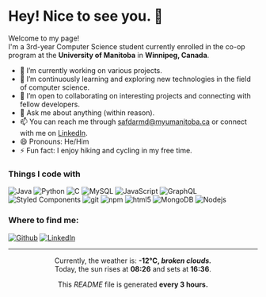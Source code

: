 <h1>Hey! Nice to see you. 👋 </h1>


<p>Welcome to my page! </br> I'm a 3rd-year Computer Science student currently enrolled in the co-op program at the <b>University of Manitoba</b> in <b>Winnipeg, Canada</b>.

- 🔭 I’m currently working on various projects.
- 🌱 I’m continuously learning and exploring new technologies in the field of computer science.
- 👯 I’m open to collaborating on interesting projects and connecting with fellow developers.
- 💬 Ask me about anything (within reason).
- 📫 You can reach me through [safdarmd@myumanitoba.ca](mailto:safdarmd@myumanitoba.ca) or connect with me on [LinkedIn](https://www.linkedin.com/in/dawoodxv).
- 😄 Pronouns: He/Him
- ⚡ Fun fact: I enjoy hiking and cycling in my free time.</p>


<h3>Things I code with</h3>
<p>
  <img alt="Java" src="https://img.shields.io/badge/java-%23ED8B00.svg?style=for-the-badge&logo=openjdk&logoColor=white" />
  <img alt="Python" src="https://img.shields.io/badge/python-3670A0?style=for-the-badge&logo=python&logoColor=ffdd54" />
  <img alt="C" src="https://img.shields.io/badge/c-%2300599C.svg?style=for-the-badge&logo=c&logoColor=white" />
  <img alt="MySQL" src="https://img.shields.io/badge/mysql-%2300f.svg?style=for-the-badge&logo=mysql&logoColor=white" />
  <img alt="JavaScript" src="https://img.shields.io/badge/javascript-%23323330.svg?style=for-the-badge&logo=javascript&logoColor=%23F7DF1E" />
  <img alt="GraphQL" src="https://img.shields.io/badge/-GraphQL-E10098?style=flat-square&logo=graphql&logoColor=white" />
  <img alt="Styled Components" src="https://img.shields.io/badge/-Styled_Components-db7092?style=flat-square&logo=styled-components&logoColor=white" />
  <img alt="git" src="https://img.shields.io/badge/-Git-F05032?style=flat-square&logo=git&logoColor=white" />
  <img alt="npm" src="https://img.shields.io/badge/-NPM-CB3837?style=flat-square&logo=npm&logoColor=white" />
  <img alt="html5" src="https://img.shields.io/badge/-HTML5-E34F26?style=flat-square&logo=html5&logoColor=white" />
  <img alt="MongoDB" src="https://img.shields.io/badge/-MongoDB-13aa52?style=flat-square&logo=mongodb&logoColor=white" />
  <img alt="Nodejs" src="https://img.shields.io/badge/-Nodejs-43853d?style=flat-square&logo=Node.js&logoColor=white" />
</p>

<h3>Where to find me:</h3>
<p><a href="https://github.com/dawoodxv" target="_blank"><img alt="Github" src="https://img.shields.io/badge/GitHub-%2312100E.svg?&style=for-the-badge&logo=Github&logoColor=white" /></a> <a href="https://www.linkedin.com/in/dawoodxv" target="_blank"><img alt="LinkedIn" src="https://img.shields.io/badge/linkedin-%230077B5.svg?&style=for-the-badge&logo=linkedin&logoColor=white" /></a>
</p>

------------
<p align="center">Currently, the weather is: <b> -12°C, <i>broken clouds.</i></b></br>Today, the sun rises at <b>08:26</b> and sets at <b>16:36</b>.</p>

<p align="center">This <i>README</i> file is generated <b>every 3 hours.</p>